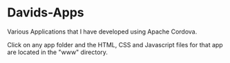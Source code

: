 # Davids-Apps

Various Applications that I have developed using Apache Cordova. 

Click on any app folder and the HTML, CSS and Javascript files for that app are located in the "www" directory.
